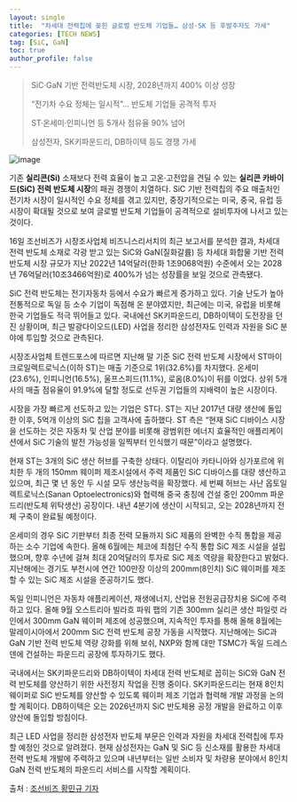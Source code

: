 ```yaml
---
layout: single
title:  "차세대 전력칩에 꽂힌 글로벌 반도체 기업들… 삼성·SK 등 후발주자도 가세"
categories: [TECH NEWS]
tag: [SiC, GaN]
toc: true
author_profile: false
---
```


> SiC·GaN 기반 전력반도체 시장, 2028년까지 400% 이상 성장
> 
> “전기차 수요 정체는 일시적”… 반도체 기업들 공격적 투자
> 
> ST·온세미·인피니언 등 5개사 점유율 90% 넘어
> 
> 삼성전자, SK키파운드리, DB하이텍 등도 경쟁 가세


![image](https://github.com/user-attachments/assets/a5481703-6a39-4663-a397-642efc473739)


기존 **실리콘(Si)** 소재보다 전력 효율이 높고 고온·고전압을 견딜 수 있는 **실리콘 카바이드(SiC) 전력 반도체 시장**의 패권 경쟁이 치열하다. SiC 기반 전력칩의 주요 매출처인 전기차 시장이 일시적인 수요 정체를 겪고 있지만, 중장기적으로는 미국, 중국, 유럽 등 시장이 확대될 것으로 보여 글로벌 반도체 기업들이 공격적으로 설비투자에 나서고 있는 것이다.



16일 조선비즈가 시장조사업체 비즈니스리서치의 최근 보고서를 분석한 결과, 차세대 전력 반도체 소재로 각광 받고 있는 SiC와 GaN(질화갈륨) 등 차세대 화합물 기반 전력 반도체 시장 규모가 지난 2022년 14억달러(한화 1조9068억원) 수준에서 오는 2028년 76억달러(10조3466억원)로 400%가 넘는 성장률을 보일 것으로 관측됐다.



SiC 전력 반도체는 전기자동차 등에서 수요가 빠르게 증가하고 있다. 기술 난도가 높아 전통적으로 독일 등 소수 기업이 독점해 온 분야였지만, 최근에는 미국, 유럽을 비롯해 한국 기업들도 적극 뛰어들고 있다. 국내에선 SK키파운드리, DB하이텍이 도전장을 던진 상황이며, 최근 발광다이오드(LED) 사업을 정리한 삼성전자도 인력과 자원을 SiC 분야에 투입할 것으로 관측된다.



시장조사업체 트렌드포스에 따르면 지난해 말 기준 SiC 전력 반도체 시장에서 ST마이크로일렉트로닉스(이하 ST)는 매출 기준으로 1위(32.6%)를 차지했다. 온세미(23.6%), 인피니언(16.5%), 울프스피드(11.1%), 로옴(8.0%)이 뒤를 이었다. 상위 5개사의 매출 점유율이 91.9%에 달할 정도로 선두권 기업들의 지배력이 높은 시장이다.



시장을 가장 빠르게 선도하고 있는 기업은 ST다. ST는 지난 2017년 대량 생산에 돌입한 이후, 5억개 이상의 SiC 칩을 고객사에 출하했다. ST 측은 “현재 SiC 디바이스 시장을 선도하는 것은 자동차 및 산업 분야를 비롯해 광범위한 에너지 효율적인 애플리케이션에서 SiC 기술의 발전 가능성을 일찍부터 인식했기 때문”이라고 설명했다.



현재 ST는 3개의 SiC 생산 허브를 구축한 상태다. 이탈리아 카타니아와 싱가포르에 위치한 두 개의 150mm 웨이퍼 제조시설에서 주력 제품인 SiC 디바이스를 대량 생산하고 있으며, 최근 몇 년 동안 두 시설 모두 생산능력을 확장했다. 세 번째 허브는 사난 옵토일렉트로닉스(Sanan Optoelectronics)와 협력해 중국 충칭에 건설 중인 200mm 파운드리(반도체 위탁생산) 공장이다. 내년 4분기에 생산이 시작되고, 오는 2028년까지 전체 구축이 완료될 예정이다.



온세미의 경우 SiC 기판부터 최종 전력 모듈까지 SiC 제품의 완벽한 수직 통합을 제공하는 소수 기업에 속한다. 올해 6월에는 체코에 최첨단 수직 통합 SiC 제조 시설을 설립했으며, 향후 수년에 걸쳐 최대 20억달러의 투자로 SiC 제조 역량을 확장한다고 밝혔다. 지난해에는 경기도 부천시에 연간 100만장 이상의 200mm(8인치) SiC 웨이퍼를 제조할 수 있는 SiC 제조 시설을 준공하기도 했다.



독일 인피니언은 자동차 애플리케이션, 재생에너지, 산업용 전원공급장치용 SiC에 주력하고 있다. 올해 9월 오스트리아 빌라흐 파워 팹의 기존 300mm 실리콘 생산 파일럿 라인에서 300mm GaN 웨이퍼 제조에 성공했으며, 지속적인 투자를 통해 올해 8월에는 말레이시아에서 200mm SiC 전력 반도체 공장 가동을 시작했다. 지난해에는 SiC과 GaN 기반 전력 반도체 역량 강화를 위해 보쉬, NXP와 함께 대만 TSMC가 독일 드레스덴에 건설하는 파운드리 공장에 투자하기도 했다.



국내에서는 SK키파운드리와 DB하이텍이 차세대 전력 반도체로 꼽히는 SiC와 GaN 전력 반도체를 양산하기 위한 사전정지 작업을 진행 중이다. SK키파운드리는 현재 8인치 웨이퍼로 SiC 반도체를 양산할 수 있도록 웨이퍼 제조 기업과 협력해 개발 과정을 논의할 계획이다. DB하이텍은 오는 2026년까지 SiC 반도체용 공정 개발을 완료하고 이후 양산에 돌입할 방침이다.



최근 LED 사업을 정리한 삼성전자 반도체 부문은 인력과 자원을 차세대 전력칩에 투자할 예정인 것으로 알려졌다. 현재 삼성전자는 GaN 및 SiC 등 신소재를 활용한 차세대 전력 반도체 개발에 주력하고 있으며 내년부터는 일반 소비자 및 차량용 분야에서 8인치 GaN 전력 반도체의 파운드리 서비스를 시작할 계획이다.


출처 : [조선비즈 황민규 기자](https://n.news.naver.com/mnews/article/366/0001024458?sid=105)

